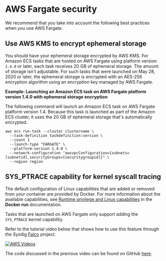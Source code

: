 # AWS Fargate security<a name="security-fargate"></a>

We recommend that you take into account the following best practices when you use AWS Fargate\.

## Use AWS KMS to encrypt ephemeral storage<a name="security-fargate-ephemeral-storage-encryption"></a>

You should have your ephemeral storage encrypted by AWS KMS\. For Amazon ECS tasks that are hosted on AWS Fargate using platform version `1.4.0` or later, each task receives 20 GB of ephemeral storage\. The amount of storage isn't adjustable\. For such tasks that were launched on May 28, 2020 or later, the ephemeral storage is encrypted with an AES\-256 encryption algorithm using an encryption key managed by AWS Fargate\.

**Example: Launching an Amazon ECS task on AWS Fargate platform version 1\.4\.0 with ephemeral storage encryption**

The following command will launch an Amazon ECS task on AWS Fargate platform version 1\.4\. Because this task is launched as part of the Amazon ECS cluster, it uses the 20 GB of ephemeral storage that's automatically encrypted\.

```
aws ecs run-task --cluster clustername \
  --task-definition taskdefinition:version \
  --count 1
  --launch-type "FARGATE" \
  --platform-version 1.4.0 \
  --network-configuration "awsvpcConfiguration={subnets=[subnetid],securityGroups=[securitygroupid]}" \ 
  --region region
```

## SYS\_PTRACE capability for kernel syscall tracing<a name="security-fargate-syscall-tracing"></a>

The default configuration of Linux capabilities that are added or removed from your container are provided by Docker\. For more information about the available capabilities, see [Runtime privilege and Linux capabilities](https://docs.docker.com/engine/reference/run/#runtime-privilege-and-linux-capabilities) in the **Docker run** documentation\.

Tasks that are launched on AWS Fargate only support adding the `SYS_PTRACE` kernel capability\.

Refer to the tutorial video below that shows how to use this feature through the Sysdig [Falco](https://github.com/falcosecurity/falco) project\.

[![AWS Videos](http://img.youtube.com/vi/https://www.youtube.com/embed/OYGKjmFeLqI/0.jpg)](http://www.youtube.com/watch?v=https://www.youtube.com/embed/OYGKjmFeLqI)

The code discussed in the previous video can be found on GitHub [here](https://github.com/paavan98pm/ecs-fargate-pv1.4-falco)\.